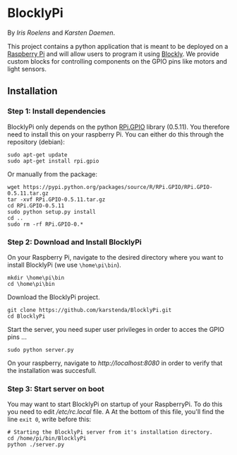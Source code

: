 # BlocklyPi

By *Iris Roelens* and *Karsten Daemen*.


This project contains a python application that is meant to be deployed on a [Raspberry Pi](https://www.raspberrypi.org/) and will allow users to program it using [Blockly](https://developers.google.com/blockly/). We provide custom blocks for controlling components on the GPIO pins like motors and light sensors.

## Installation

### Step 1: Install dependencies
BlocklyPi only depends on the python [RPi.GPIO](https://pypi.python.org/pypi/RPi.GPIO) library (0.5.11). You therefore need to install this on your raspberry Pi. You can either do this through the repository (debian):
```shell
sudo apt-get update
sudo apt-get install rpi.gpio
```
Or manually from the package:
```shell
wget https://pypi.python.org/packages/source/R/RPi.GPIO/RPi.GPIO-0.5.11.tar.gz
tar -xvf RPi.GPIO-0.5.11.tar.gz
cd RPi.GPIO-0.5.11
sudo python setup.py install
cd ..
sudo rm -rf RPi.GPIO-0.*
```

### Step 2: Download and Install BlocklyPi
On your Raspberry Pi, navigate to the desired directory where you want to install BlocklyPi (we use `\home\pi\bin`).
```shell
mkdir \home\pi\bin
cd \home\pi\bin
```
Download the BlocklyPi project.
```shell
git clone https://github.com/karstenda/BlocklyPi.git
cd BlocklyPi
```
Start the server, you need super user privileges in order to acces the GPIO pins ...
```shell
sudo python server.py
```
On your raspberry, navigate to *http://localhost:8080* in order to verify that the installation was succesfull.

### Step 3: Start server on boot
You may want to start BlocklyPi on startup of your RaspberryPi. To do this you need to edit */etc/rc.local* file. A At the bottom of this file, you'll find the line `exit 0`, write before this:
```shell
# Starting the BlocklyPi server from it's installation directory.
cd /home/pi/bin/BlocklyPi
python ./server.py
```
